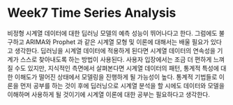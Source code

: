 # Week7 Time Series Analysis


비정형 시계열 데이터에 대한 딥러닝 모델의 예측 성능이 뛰어나다고 한다. 그럼에도 불구하고 ARIMA와 Prophet 과 같은 시계열 모형 및 이론에 대해서는 배울 필요가 있다고 생각한다. 딥러닝을 시계열 데이터에 적용하게 된다면 시계열 데이터의 연속성을 기계가 스스로 찾아내도록 하는 방법이 사용된다. 사용자 입장에서는 조금 더 편하게 느껴질 수도 있지만, 지식적인 측면에서 살펴본다면 시계열 데이터의 패턴, 통계적 특성에 대한 이해도가 떨어진 상태에서 모델링을 진행하게 될 가능성이 높다. 통계적 기법들로 이론을 먼저 공부를 하는 것이 후에 딥러닝으로 시계열 분석을 할 시에도 데이터와 모델을 이해하며 사용하게 될 것이기에 시계열 이론에 대한 공부는 필요하다고 생각한다.  